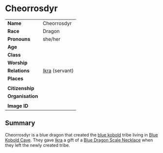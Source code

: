 # Cheorrosdyr

|||
| --- | --- |
| **Name** | Cheorrosdyr | character.3
| **Race** | Dragon |
| **Pronouns** | she/her |
| **Age** | |
| **Class** | |
| **Worship** | |
| **Relations** | [Ikra](ikra.md) (servant) |
| **Places** | |
|||
| **Citizenship** | |
| **Organisation** | |
|||
| **Image ID** | |

## Summary

Cheorrosdyr is a blue dragon that created the [blue kobold](../ethnicities/blue-kobold.md) tribe living in [Blue Kobold Cave](../places/caves/blue-kobold-cave.md). They gave [Ikra](ikra.md) a gift of a [Blue Dragon Scale Necklace](../items/blue-dragon-scale-necklace.md) when they left the newly created tribe.
